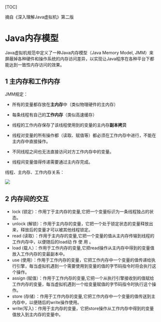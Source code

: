 [TOC]

摘自《深入理解Java虚拟机》第二版

# Java内存模型

Java虚拟机规范中定义了一种Java内存模型（Java Memory Model, JMM）来屏蔽掉各种硬件和操作系统的内存访问差异，以实现让Java程序在各种平台下都能达到一致性内存访问的效果。

## 1 主内存和工作内存

JMM规定：

- 所有的变量都存放在**主内存**中（类似物理硬件的主内存）

- 每条线程有自己的**工作内存**（类似高速缓存）
- 线程的工作内存保存了该线程使用到的变量的主内存**副本拷贝**
- 线程对变量的所有操作都（读取、赋值等）都必须在工作内存中进行，不能在主内存中直接操作。
- 不同线程之间也无法直接访问对方工作内存中的变量。
- 线程间变量值得传递需要通过主内存完成。

线程、主内存、工作内存关系：

![](..\..\picture\线程&主内存&工作内存关系.png)

## 2 内存间的交互

- lock (锁定）：作用丁于主内存的变量,它把一个变量标识为一条线程独占的状态。
- unlock (解锁）：作用于主内存的变量，它把一个处于锁定状态的变量释放出来，释放后的变量才可以被其他线程锁定。
- read (读取）：作用于主内存的变量,它把一个变量的值从主内存传输到线程的工作内存中，以便随后的load动 作 使 用 。
- load (载人）：作用于工作内存的变量,它把read操作从主内存中得到的变量值放入工作内存的变最副本中。
- use (使用）：作用于工作内存的变量，它把工作内存中一个变量的值传递给执行引擎，毎当虛拟机遇到一个需要使用到变量的值的字节码指令时将会执行这个操作。
- assign (赋值）：作用于工作内存的变量,它把一个从执行引擎接收到的值赋给工作内存的变量，每当虚拟机遇到一个给变量赋值的字节码指令时执行这个操作。
- store (存储）：作用于工作内存的变量,它把工作内存中一个变量的值传送到主内存中，以便随后的write操作使用。
- write(写入)：作用于主内存的变量，它把store操作从工作内存中得到的变量值放入到主内存的变量中。



